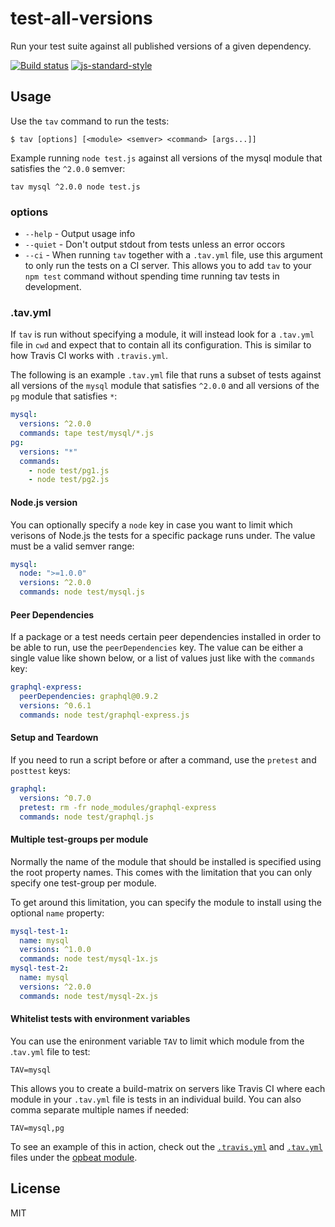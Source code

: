 # test-all-versions

Run your test suite against all published versions of a given
dependency.

[![Build status](https://travis-ci.org/watson/test-all-versions.svg?branch=master)](https://travis-ci.org/watson/test-all-versions)
[![js-standard-style](https://img.shields.io/badge/code%20style-standard-brightgreen.svg?style=flat)](https://github.com/feross/standard)

## Usage

Use the `tav` command to run the tests:

```
$ tav [options] [<module> <semver> <command> [args...]]
```

Example running `node test.js` against all versions of the mysql module
that satisfies the `^2.0.0` semver:

```
tav mysql ^2.0.0 node test.js
```

### options

- `--help` - Output usage info
- `--quiet` - Don't output stdout from tests unless an error occors
- `--ci` - When running `tav` together with a `.tav.yml` file, use this
  argument to only run the tests on a CI server. This allows you to add
  `tav` to your `npm test` command without spending time running tav
  tests in development.

### .tav.yml

If `tav` is run without specifying a module, it will instead look for a
`.tav.yml` file in `cwd` and expect that to contain all its
configuration. This is similar to how Travis CI works with
`.travis.yml`.

The following is an example `.tav.yml` file that runs a subset of tests
against all versions of the `mysql` module that satisfies `^2.0.0` and
all versions of the `pg` module that satisfies `*`:

```yml
mysql:
  versions: ^2.0.0
  commands: tape test/mysql/*.js
pg:
  versions: "*"
  commands:
    - node test/pg1.js
    - node test/pg2.js
```

#### Node.js version

You can optionally specify a `node` key in case you want to limit which
verisons of Node.js the tests for a specific package runs under. The
value must be a valid semver range:

```yml
mysql:
  node: ">=1.0.0"
  versions: ^2.0.0
  commands: node test/mysql.js
```

#### Peer Dependencies

If a package or a test needs certain peer dependencies installed in
order to be able to run, use the `peerDependencies` key. The value can
be either a single value like shown below, or a list of values just like
with the `commands` key:

```yml
graphql-express:
  peerDependencies: graphql@0.9.2
  versions: ^0.6.1
  commands: node test/graphql-express.js
```

#### Setup and Teardown

If you need to run a script before or after a command, use the `pretest`
and `posttest` keys:

```yml
graphql:
  versions: ^0.7.0
  pretest: rm -fr node_modules/graphql-express
  commands: node test/graphql.js
```

#### Multiple test-groups per module

Normally the name of the module that should be installed is specified
using the root property names. This comes with the limitation that you
can only specify one test-group per module.

To get around this limitation, you can specify the module to install
using the optional `name` property:

```yml
mysql-test-1:
  name: mysql
  versions: ^1.0.0
  commands: node test/mysql-1x.js
mysql-test-2:
  name: mysql
  versions: ^2.0.0
  commands: node test/mysql-2x.js
```

#### Whitelist tests with environment variables

You can use the enironment variable `TAV` to limit which module from the
.`tav.yml` file to test:

`TAV=mysql`

This allows you to create a build-matrix on servers like Travis CI where
each module in your `.tav.yml` file is tests in an individual build. You
can also comma separate multiple names if needed:

`TAV=mysql,pg`

To see an example of this in action, check out the
[`.travis.yml`](https://github.com/opbeat/opbeat-node/blob/master/.travis.yml)
and
[`.tav.yml`](https://github.com/opbeat/opbeat-node/blob/master/.tav.yml)
files under the [opbeat module](https://github.com/opbeat/opbeat-node).

## License

MIT
